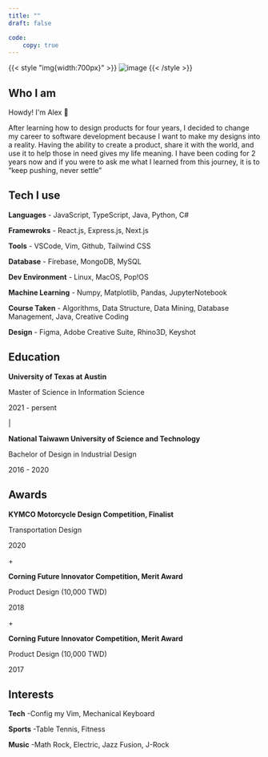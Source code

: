 ```yaml
---
title: ""
draft: false

code:
    copy: true
---
```


{{< style "img{width:700px}" >}}
![image](/images/about.png)
{{< /style >}}

## Who I am 
Howdy! I'm Alex 👋

After learning how to design products for four years, I decided to change my career to software development because I want to make my designs into a reality. Having the ability to create a product, share it with the world, and use it to help those in need gives my life meaning. I have been coding for 2 years now and if you were to ask me what I learned from this journey, it is to “keep pushing, never settle” 

## Tech I use 

**Languages**
    - JavaScript, TypeScript, Java, Python, C#

**Framewroks**
    - React.js, Express.js, Next.js

**Tools**
    - VSCode, Vim, Github, Tailwind CSS

**Database**
    - Firebase, MongoDB, MySQL

**Dev Environment**
    - Linux, MacOS, Pop!OS

**Machine Learning**
    - Numpy, Matplotlib, Pandas, JupyterNotebook

**Course Taken**
    - Algorithms, Data Structure, Data Mining, Database Management, Java, Creative Coding

**Design**
    - Figma, Adobe Creative Suite, Rhino3D, Keyshot

## Education

**University of Texas at Austin**

Master of Science in Information Science

2021 - persent

|

**National Taiwawn University of Science and Technology**

Bachelor of Design in Industrial Design

2016 - 2020

## Awards
**KYMCO Motorcycle Design Competition, Finalist**

Transportation Design

2020

\+

**Corning Future Innovator Competition, Merit Award**

Product Design (10,000 TWD)

2018

\+

**Corning Future Innovator Competition, Merit Award**

Product Design (10,000 TWD)

2017

## Interests

**Tech** 
    -Config my Vim, Mechanical Keyboard

**Sports**
    -Table Tennis, Fitness

**Music**
    -Math Rock, Electric, Jazz Fusion, J-Rock

